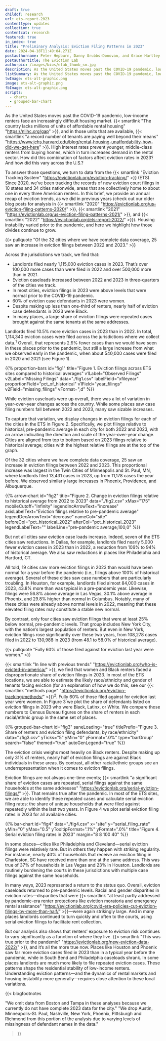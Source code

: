 ```yaml
---
draft: true
childof: research
url: ets-report-2023
contenttype: updates
collection: true
contentcat: research
featured: true
in_index: true
title: "Preliminary Analysis: Eviction Filing Patterns in 2023"
date: 2024-04-18T11:49:04.271Z
postauthorname: Peter Hepburn, Danny Grubbs-Donovan, and Grace Hartley
postauthortitle: The Eviction Lab
authorpic: /images/bios/elab_thumb_sm.jpg
description: As the United States moves past the COVID-19 pandemic, low-income renters face a deeply inhospitable housing market. We investigate how this affected eviction rates in 2023.
listSummary: As the United States moves past the COVID-19 pandemic, low-income renters face a deeply inhospitable housing market. We investigate how this affected eviction rates in 2023.
twImage: ets-alt-graphic.png
image: ets-alt-graphic.png
fbImage: ets-alt-graphic.png
scripts:
  - charts
  - grouped-bar-chart
---
```


<span class="dropcap green">A</span>s the United States moves past the COVID-19 pandemic, low-income renters face an increasingly difficult housing market. {{< smartlink "The country lacks millions of units of affordable rental housing" "https://nlihc.org/gap" >}}, and in those units that are available, {{< smartlink "a record number of tenants are paying well beyond their means" "https://www.jchs.harvard.edu/blog/rental-housing-unaffordability-how-did-we-get-here" >}}. High interest rates prevent younger, middle-class renters from buying homes, which in turn increases demand in the rental sector. How did this combination of factors affect eviction rates in 2023? And how did this vary across the U.S.?

To answer those questions, we turn to data from the {{< smartlink "Eviction Tracking System" "https://evictionlab.org/eviction-tracking/" >}} (ETS). Since 2020, we’ve been tracking the records of new eviction court filings in 10 states and 34 cities nationwide, areas that are collectively home to about one in every three American renters. In this brief, we provide an annual recap of eviction trends, as we did in previous years (check out our older blog posts for analysis in {{< smartlink "2020" "https://evictionlab.org/us-eviction-filing-patterns-2020/" >}}, {{< smartlink "2021" "https://evictionlab.org/us-eviction-filing-patterns-2021/" >}}, and {{< smartlink "2022" "https://evictionlab.org/ets-report-2022/" >}}). Housing instability varied prior to the pandemic, and here we highlight how those divides continue to grow. 

{{< pullquote "Of the 32 cities where we have complete data coverage, 25 saw an increase in eviction filings between 2022 and 2023." >}}

Across the jurisdictions we track, we find that:
- Landlords filed nearly 1,115,000 eviction cases in 2023. That’s over 100,000 more cases than were filed in 2022 and over 500,000 more than in 2021.  
- Eviction caseloads increased between 2022 and 2023 in three-quarters of the cities we track.
- In most cities, eviction filings in 2023 were above levels that were normal prior to the COVID-19 pandemic.
- 60% of eviction case defendants in 2023 were women.
- Despite making up less than one-third of renters, nearly half of eviction case defendants in 2023 were Black. 
- In many places, a large share of eviction filings were repeated cases brought against the same tenants at the same addresses. 

Landlords filed 10.5% more eviction cases in 2023 than in 2022. In total, 1,114,340 eviction cases were filed across the jurisdictions where we collect data.<sup>1</sup> Overall, that represents 2.9% fewer cases than we would have seen in these places prior to the pandemic, but still a large increase from what we observed early in the pandemic, when about 540,000 cases were filed in 2020 and 2021 (see Figure 1).

{{% proportion-bars
  id="fig1"
  title="Figure 1. Eviction filings across ETS sites compared to historical averages"
  v1Label="Observed Filings"
  v2Label="Missing Filings"
  data="./fig1.csv"
  labelField="xfileyear"
  proportionField="pct_of_historical"
  v1Field="year_filings"
  v2Field="missing_filings"
  vFormat=",d"
%}}

While eviction caseloads were up overall, there was a lot of variation in year-over-year changes across the country. While some places saw case filing numbers fall between 2022 and 2023, many saw sizable increases. 

To capture that variation, we display changes in eviction filings for each of the cities in the ETS in Figure 2. Specifically, we plot filings relative to historical, pre-pandemic average in each city for both 2022 and 2023, with an arrow indicating the direction and scale of the year-over-year change. Cities are aligned from top to bottom based on 2023 filings relative to historical average; cities with the highest relative filings are at the top of the graph. 

Of the 32 cities where we have complete data coverage, 25 saw an increase in eviction filings between 2022 and 2023. This proportional increase was largest in the Twin Cities of Minneapolis and St. Paul, MN, where landlords filed 13,431 cases in 2023, up from 11,178 cases the year before. We observed similarly large increases in Phoenix, Providence, and Albuquerque.

{{% arrow-chart
  id="fig2"
  title="Figure 2. Change in eviction filings relative to historical average from 2022 to 2023"
  data="./fig2.csv"
  xMax="175"
  mobileCutoff="Infinity"
  legendIncArrowText="increase"
  axisLabelText="Eviction filings relative to pre-pandemic average"
  legendDecArrowText="decrease"
  nameCol="site"
  beforeCol="pct_historical_2022"
  afterCol="pct_historical_2023"
  legendLabelText=""
  labelLine="pre-pandemic average;100;0"
%}}

But not all cities saw eviction case loads increase. Indeed, seven of the ETS cities saw reductions. In Dallas, for example, landlords filed nearly 5,000 fewer eviction cases in 2023 than in 2022, a reduction from 106% to 94% of historical average. We also saw reductions in places like Philadelphia and Hartford, CT. 

All told, 19 cities saw more eviction filings in 2023 than would have been normal for a year before the pandemic (i.e., filings above 100% of historical average). Several of these cities saw case numbers that are particularly troubling. In Houston, for example, landlords filed almost 84,000 cases in 2023, 43.8% more than was typical in a pre-pandemic year. Likewise, filings were 56.8% above average in Las Vegas, 30.1% above average in Phoenix, and 29.8% higher than normal in Columbus. Notably, many of these cities were already above normal levels in 2022, meaning that these elevated filing rates may constitute a stable new normal.

By contrast, only four cities saw eviction filings that were at least 25% below normal, pre-pandemic levels. That group includes New York City, with the nation’s largest population of renters. But even in New York, eviction filings rose significantly over these two years, from 108,278 cases filed in 2022 to 130,988 in 2023 (from 48.1 to 58.0% of historical average).

{{< pullquote "Fully 60% of those filed against for eviction last year were women." >}}

{{< smartlink "In line with previous trends" "https://evictionlab.org/who-is-evicted-in-america/" >}}, we find that women and Black renters faced a disproportionate share of eviction filings in 2023. In most of the ETS locations, we are able to estimate the likely race/ethnicity and gender of tenants facing eviction (for an explanation of how we do this, see our {{< smartlink "methods page" "https://evictionlab.org/eviction-tracking/methods/" >}})<sup>2</sup>. Fully 60% of those filed against for eviction last year were women. In Figure 3 we plot the share of defendants listed on eviction filings in 2023 who were Black, Latinx, or White. We compare those numbers to Census Bureau figures on the share of renters in each racial/ethnic group in the same set of places. 

{{% grouped-bar-chart 
  id="fig3" 
  saneLoading="true"
  titlePrefix="Figure 3. Share of renters and eviction filing defendants, by race/ethnicity" 
  data="./fig3.csv" 
  yTicks="5" 
  yMin="0"
  yFormat=".0%" 
  type="barGroup" 
  search="false" 
  themed="true"
  autoGenLegend="true"
%}}

The eviction crisis weighs most heavily on Black renters. Despite making up only 31% of renters, nearly half of eviction filings are against Black individuals in these areas. By contrast, all other racial/ethnic groups see an underrepresentation when it comes to eviction filings. 

Eviction filings are not always one-time events; {{< smartlink "a significant share of eviction cases are repeated, serial filings against the same households at the same addresses" "https://evictionlab.org/serial-eviction-filings/" >}}. That remains true after the pandemic. In most of the ETS sites, we are able to identify these repeated cases and calculate serial eviction filing rates: the share of unique households that were filed against repeatedly within the last two years. In Figure 4 we plot serial eviction filing rates in 2023 for all available cities.

{{% bar-chart
  id="fig4"
  data="./fig4.csv"
  x="site"
  y="serial_filing_rate"
  yMin="0"
  yMax="0.5"
  yTooltipFormat=".1%"
  yFormat=".0%"
  title="Figure 4. Serial eviction filing rates in 2023"
  margin="8 8 100 40"
%}}

In some places—cities like Philadelphia and Cleveland—serial eviction filings were relatively rare. But in others they happen with striking regularity. For instance, nearly 40% of households that receive an eviction filing in Charleston, SC have received more than one at the same address. This was true of 37% of households in Las Vegas and 23% in Houston. Landlords are routinely burdening the courts in these jurisdictions with multiple case filings against the same households. 

In many ways, 2023 represented a return to the status quo. Overall, eviction caseloads returned to pre-pandemic levels. Racial and gender disparities in eviction rates—disparities that were {{< smartlink "at least partly addressed by pandemic-era renter protections like eviction moratoria and emergency rental assistance" "https://evictionlab.org/covid-era-policies-cut-eviction-filings-by-more-than-half/" >}}—were again strikingly large. And in many places landlords continued to turn quickly and often to the courts, using serial eviction filings to facilitate rent collection.

But our analysis also shows that renters’ exposure to eviction risk continues to vary significantly as a function of where they live. {{< smartlink "This was true prior to the pandemic" "https://evictionlab.org/new-eviction-data-2022/" >}}, and it’s all the more true now. Places like Houston and Phoenix saw far more eviction cases filed in 2023 than in a typical year before the pandemic, while in South Bend and Philadelphia caseloads shrank. In some places landlords are much more likely to file repeated eviction cases. These patterns shape the residential stability of low-income renters. Understanding eviction patterns—and the dynamics of rental markets and housing instability more generally—requires close attention to these local variations.

{{< blogfootnotes

 "We omit data from Boston and Tampa in these analyses because we currently do not have complete 2023 data for the city."
 "We drop Austin, Minneapolis-St. Paul, Nashville, New York, Phoenix, Pittsburgh and Richmond from this portion of the analysis due to varying levels of missingness of defendant names in the data."

>}}